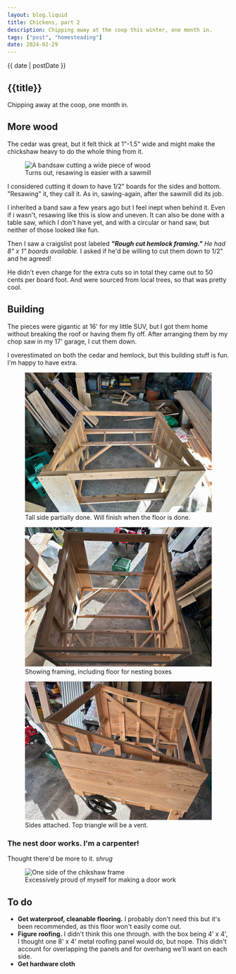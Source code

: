 ```yaml
---
layout: blog.liquid
title: Chickens, part 2
description: Chipping away at the coop this winter, one month in.
tags: ["post", "homesteading"]
date: 2024-02-29
---
```



<section class="hero"><time class="meta-date" datetime="{{ date | postDate }}">{{ date | postDate }}</time>

# {{title}}

Chipping away at the coop, one month in.

</section>

<section>
    <div class="content-inner">


## More wood

The cedar was great, but it felt thick at 1"-1.5" wide and might make the chickshaw heavy to do the whole thing from it. 

<figure class="aside--right">
    <picture>
        <source srcset="img/resawing.jpg" type="image/jpg">
        <img src="img/resawing.jpg" alt="A bandsaw cutting a wide piece of wood" >
    </picture>
    <figcaption>Turns out, resawing is easier with a sawmill</figcaption>
</figure>

I considered cutting it down to have 1/2" boards for the sides and bottom. "Resawing" it, they call it. As in, sawing-again, after the sawmill did its job.


I inherited a band saw a few years ago but I feel inept when behind it. Even if i wasn't, resawing like this is slow and uneven. It can also be done with a table saw, which I don't have yet, and with a circular or hand saw, but neither of those looked like fun.

Then I saw a craigslist post labeled <em><strong>"Rough cut hemlock framing."</strong> He had 8" x 1" boards available.</em> I asked if he'd be willing to cut them down to 1/2" and he agreed! 

He didn't even charge for the extra cuts so in total they came out to 50 cents per board foot. And were sourced from local trees, so that was pretty cool.

## Building

The pieces were gigantic at 16' for my little SUV, but I got them home without breaking the roof or having them fly off. After arranging them by my chop saw in my 17' garage, I cut them down. 

I overestimated on both the cedar and hemlock, but this building stuff is fun. I'm happy to have extra.

<figure>
    <picture>
        <source srcset="img/coup-coop-5.webp" type="image/webp">
        <source srcset="img/coup-coop-5.jpg" type="image/jpg">
        <img src="img/coup-coop-5.jpg" alt="One side of the chikshaw frame" >
    </picture>
    <figcaption>Tall side partially done. Will finish when the floor is done.</figcaption>
</figure>


<figure>
    <picture>
        <source srcset="img/coup-coop-6.webp" type="image/webp">
        <source srcset="img/coup-coop-6.jpg" type="image/jpg">
        <img src="img/coup-coop-6.jpg" alt="Both sides of the frame, unfastened" >
    </picture>
    <figcaption>Showing framing, including floor for nesting boxes</figcaption>
</figure>

<figure>
    <picture>
        <source srcset="img/coup-coop-7.webp" type="image/webp">
        <source srcset="img/coup-coop-7.jpg" type="image/jpg">
        <img src="img/coup-coop-7.jpg" alt="Sides attached with 4 horizontals" >
    </picture>
    <figcaption>Sides attached. Top triangle will be a vent.</figcaption>
</figure>

### The nest door works. I'm a carpenter!
Thought there'd be more to it. _shrug_


<figure>
    <picture>
        <!-- <source srcset="img/coup-coop-8.webp" type="image/webp"> -->
        <!-- <source srcset="img/coup-coop-8.jpg" type="image/jpg"> -->
        <source srcset="img/coup-coop-8.gif" type="image/gif">
        <img src="img/coup-coop-8.gif" width="860" alt="One side of the chikshaw frame" >
    </picture>
    <figcaption>Excessively proud of myself for making a door work</figcaption>
</figure>

## To do

<ul>
    <li><strong>Get waterproof, cleanable flooring.</strong> I probably don't need this but it's been recommended, as this floor won't easily come out. </li>
    <li><strong>Figure roofing.</strong> I didn't think this one through. with the box being 4' x 4', I thought one 8' x 4' metal roofing panel would do, but nope. This didn't account for overlapping the panels and for overhang we'll want on each side.</li>
    <li><strong>Get hardware cloth</strong></li>
</ul>


</section>

